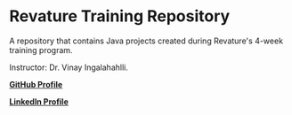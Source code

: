 # Revature Training Repository
A repository that contains Java projects created during Revature's 4-week training program.

Instructor:  Dr. Vinay Ingalahahlli.

**[GitHub Profile](https://www.github.com/Grantimatter)**

**[LinkedIn Profile](https://www.linkedin.com/in/grant-wiswell-537181183)**